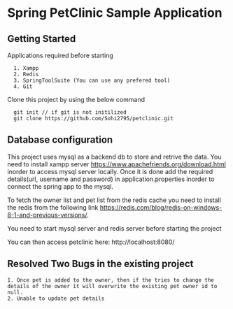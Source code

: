 # Spring PetClinic Sample Application

## Getting Started

   Applications required before starting
   
      1. Xampp
      2. Redis
      3. SpringToolSuite (You can use any prefered tool)
      4. Git
   
   Clone this project by using the below command
      
      git init // if git is not initilized
      git clone https://github.com/Sohi2795/petclinic.git

## Database configuration
   This project uses mysql as a backend db to store and retrive the data. You need to install xampp server https://www.apachefriends.org/download.html inorder to access mysql server locally. Once it is done add the required details(url, username and password) in application.properties inorder to connect the spring app to the mysql.
     
   To fetch the owner list and pet list from the redis cache you need to install the redis from the following link https://redis.com/blog/redis-on-windows-8-1-and-previous-versions/.


You need to start mysql server and redis server before starting the project

You can then access petclinic here: http://localhost:8080/


 ## Resolved Two Bugs in the existing project
    1. Once pet is added to the owner, then if the tries to change the details of the owner it will overwrite the existing pet owner id to null.
    2. Unable to update pet details
